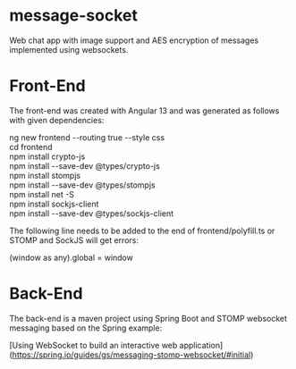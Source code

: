 # message-socket
Web chat app with image support and AES encryption of messages implemented using websockets. 

# Front-End
The front-end was created with Angular 13 and was generated as follows with given dependencies:

ng new frontend --routing true --style css <br/>
cd frontend <br/>
npm install crypto-js <br/>
npm install --save-dev @types/crypto-js <br/>
npm install stompjs <br/>
npm install --save-dev @types/stompjs <br/>
npm install net -S <br/>
npm install sockjs-client <br/>
npm install --save-dev @types/sockjs-client <br/>

The following line needs to be added to the end of frontend/polyfill.ts
or STOMP and SockJS will get errors:

(window as any).global = window

# Back-End
The back-end is a maven project using Spring Boot and STOMP websocket messaging based on the Spring example: <br/>

[Using WebSocket to build an interactive web application] (https://spring.io/guides/gs/messaging-stomp-websocket/#initial)
